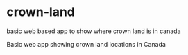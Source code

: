 # crown-land


basic web based app to show where crown land is in canada

Basic web app showing crown land locations in Canada 
